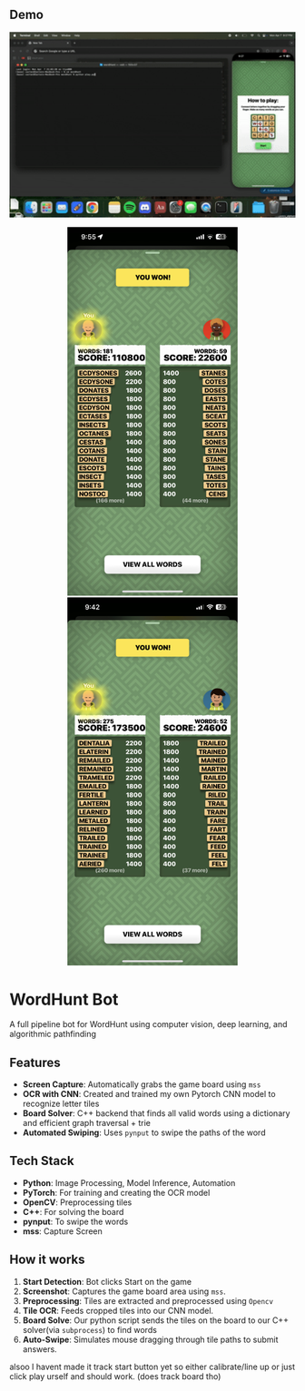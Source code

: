 ## Demo

<p align="center">
  <img src="wordHunt.gif" alt="Demo" width="1000"/>
</p>

<p align="center">
  <img src="win1.png" alt="Results 1" width="300"/>
  <img src="win2.png" alt="Results 2" width="300"/>
</p>



# WordHunt Bot

A full pipeline bot for WordHunt using computer vision, deep learning, and algorithmic pathfinding

##  Features

- **Screen Capture**: Automatically grabs the game board using `mss`
- **OCR with CNN**: Created and trained my own Pytorch CNN model to recognize letter tiles
- **Board Solver**: C++ backend that finds all valid words using a dictionary and efficient graph traversal + trie
- **Automated Swiping**: Uses `pynput` to swipe the paths of the word

##  Tech Stack

- **Python**: Image Processing, Model Inference, Automation
- **PyTorch**: For training and creating the OCR model
- **OpenCV**: Preprocessing tiles
- **C++**: For solving the board
- **pynput**: To swipe the words
- **mss**: Capture Screen 

## How it works
1. **Start Detection**: Bot clicks Start on the game
2. **Screenshot**: Captures the game board area using `mss`.
3. **Preprocessing**: Tiles are extracted and preprocessed using `Opencv`
4. **Tile OCR**: Feeds cropped tiles into our CNN model.
5. **Board Solve**: Our python script sends the tiles on the board to our C++ solver(via `subprocess`) to find words
6. **Auto-Swipe**: Simulates mouse dragging through tile paths to submit answers.


alsoo I havent made it track start button yet so either calibrate/line up or just click play urself and should work. (does track board tho)

